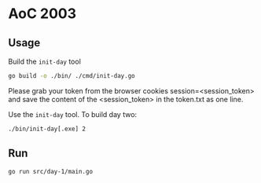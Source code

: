 # AoC 2003


## Usage

Build the `init-day` tool

```bash
go build -o ./bin/ ./cmd/init-day.go
```

Please grab your token from the browser cookies
session=<session_token>
and save the content of the <session_token> in the token.txt as one line.

Use the `init-day` tool. To build day two:

```bash
./bin/init-day[.exe] 2
```

## Run 
```bash
go run src/day-1/main.go
```
